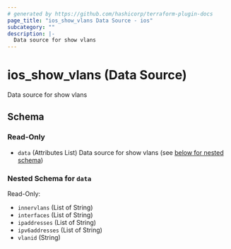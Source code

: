 ```yaml
---
# generated by https://github.com/hashicorp/terraform-plugin-docs
page_title: "ios_show_vlans Data Source - ios"
subcategory: ""
description: |-
  Data source for show vlans
---
```


# ios_show_vlans (Data Source)

Data source for show vlans



<!-- schema generated by tfplugindocs -->
## Schema

### Read-Only

- `data` (Attributes List) Data source for show vlans (see [below for nested schema](#nestedatt--data))

<a id="nestedatt--data"></a>
### Nested Schema for `data`

Read-Only:

- `innervlans` (List of String)
- `interfaces` (List of String)
- `ipaddresses` (List of String)
- `ipv6addresses` (List of String)
- `vlanid` (String)

